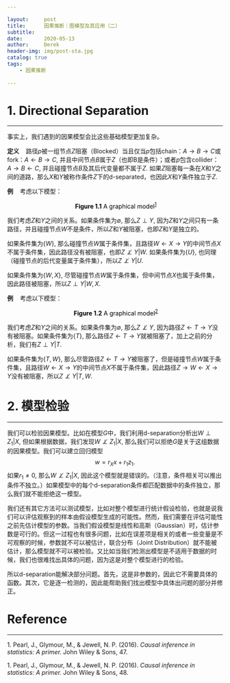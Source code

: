 ```yaml
---

layout:     post
title:      因果推断｜图模型及其应用（二）
subtitle:   
date:       2020-05-13
author:     Derek
header-img: img/post-sta.jpg
catalog: true
tags:
    - 因果推断
    
---
```


# 1. Directional Separation
***

事实上，我们遇到的因果模型会比这些基础模型更加复杂。

**定义**&nbsp;&nbsp;&nbsp; 路径$p$被一组节点$Z$阻塞（Blocked）当且仅当$p$包括chain：$A \rightarrow B \rightarrow C$或fork：$A \leftarrow B \rightarrow C,$ 并且中间节点$B$属于$Z$（也即B是条件）；或者$p$包含collider：$A \rightarrow B \leftarrow C,$ 并且碰撞节点$B$及其后代变量都不属于$Z.$ 如果$Z$阻塞每一条在$X$和$Y$之间的道路，那么$X$和$Y$被称作条件$Z$下的d-separated，也因此$X$和$Y$条件独立于$Z.$

**例**&nbsp;&nbsp;&nbsp; 考虑以下模型：
<center>
    <img style="rgba(34,36,38,.08)"
    src="https://tva1.sinaimg.cn/large/007S8ZIlgy1geri1q5hcuj30i60byq3j.jpg" alt>
    <div style="display: inline-block; color: #000; padding: 0px;"><b>Figure 1.1</b> A graphical model<sup><a href="#footnote-1">1</a></sup></div>
</center>

我们考虑$Z$和$Y$之间的关系。如果条件集为$\emptyset,$ 那么$Z \perp Y,$ 因为$Z$和$Y$之间只有一条路径，并且碰撞节点$W$不是条件，所以$Z$和$Y$被阻塞，也即$Z$和$Y$是独立的。

如果条件集为$\lbrace W \rbrace,$ 那么碰撞节点$W$属于条件集，且路径$W \leftarrow X \rightarrow Y$的中间节点$X$不属于条件集，因此路径没有被阻塞，也即$Z \not\perp Y|W.$ 如果条件集为$\lbrace U \rbrace,$ 也同理（碰撞节点的后代变量属于条件集），所以$Z \not\perp Y|U.$

如果条件集为$\lbrace W, X \rbrace,$ 尽管碰撞节点$W$属于条件集，但中间节点$X$也属于条件集，因此路径被阻塞，所以$Z \perp Y|W, X.$

**例**&nbsp;&nbsp;&nbsp; 考虑以下模型：
<center>
    <img style="rgba(34,36,38,.08)"
    src="https://tva1.sinaimg.cn/large/007S8ZIlgy1geriiox8boj30hg0hgwfg.jpg" alt>
    <div style="display: inline-block; color: #000; padding: 0px;"><b>Figure 1.2</b> A graphical model<sup><a href="#footnote-2">2</a></sup></div>
</center>

我们考虑$Z$和$Y$之间的关系。如果条件集为$\emptyset,$ 那么$Z \not\perp Y,$ 因为路径$Z \leftarrow T \rightarrow Y$没有被阻塞。如果条件集为$\lbrace T \rbrace,$ 那么路径$Z \leftarrow T \rightarrow Y$就被阻塞了，加上之前的分析，我们有$Z \perp Y|T.$

如果条件集为$\lbrace T, W \rbrace,$ 那么尽管路径$Z \leftarrow T \rightarrow Y$被阻塞了，但是碰撞节点$W$属于条件集，且路径$W \leftarrow X \rightarrow Y$的中间节点$X$不属于条件集，因此路径$Z \rightarrow W \leftarrow X \rightarrow Y$没有被阻塞，所以$Z \not\perp Y|T, W.$

# 2. 模型检验
***

我们可以检验因果模型。比如在模型$G$中，我们利用d-separation分析出$W \perp Z_1|X,$ 但如果根据数据，我们发现$W \not\perp Z_1|X,$ 那么我们可以拒绝$G$是关于这组数据的因果模型。我们可以建立回归模型$$w=r_Xx+r_1z_1.$$ 如果$r_1 \neq 0,$ 那么$W \not\perp Z_1|X,$ 因此这个模型就是错误的。（注意，条件相关可以推出条件不独立。）如果模型中的每个d-separation条件都匹配数据中的条件独立，那么我们就不能拒绝这一模型。

我们还有其它方法可以测试模型，比如对整个模型进行统计假设检验，也就是说我们可以评估观察到的样本由假设模型生成的可能性。然而，我们需要在评估可能性之前先估计模型的参数。当我们假设模型是线性和高斯（Gaussian）时，估计参数是可行的。但这一过程也有很多问题，比如在误差项是相关的或者一些变量是不可观察的时候，参数就不可以被估计，联合分布（Joint Distribution）就不能被估计，那么模型就不可以被检验。又比如当我们检测出模型是不适用于数据的时候，我们也很难找出具体的问题，因为这是对整个模型进行的检验。

所以d-separation能解决部分问题。首先，这是非参数的，因此它不需要具体的函数。其次，它是逐一检测的，因此能帮助我们找出模型中具体出问题的部分并修正。

# Reference
***
<p id="footnote-1">1. Pearl, J., Glymour, M., & Jewell, N. P. (2016). <i>Causal inference in statistics: A primer.</i> John Wiley & Sons, 47.
<p id="footnote-2">1. Pearl, J., Glymour, M., & Jewell, N. P. (2016). <i>Causal inference in statistics: A primer.</i> John Wiley & Sons, 48.